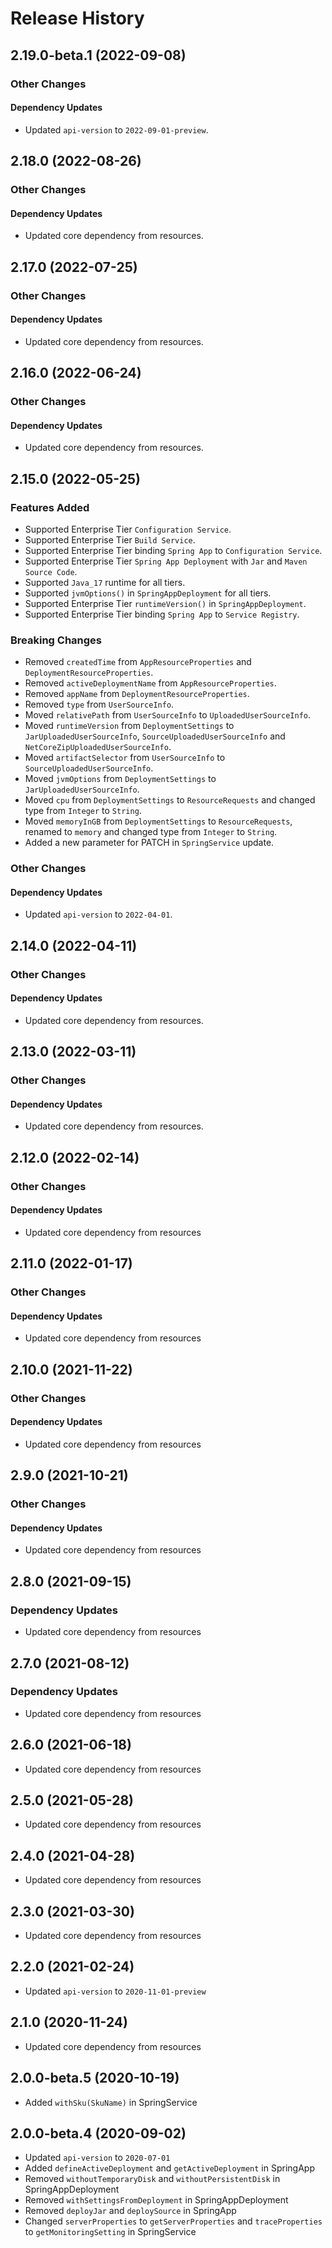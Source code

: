# Release History

## 2.19.0-beta.1 (2022-09-08)

### Other Changes

#### Dependency Updates

- Updated `api-version` to `2022-09-01-preview`.

## 2.18.0 (2022-08-26)

### Other Changes

#### Dependency Updates

- Updated core dependency from resources.

## 2.17.0 (2022-07-25)

### Other Changes

#### Dependency Updates

- Updated core dependency from resources.

## 2.16.0 (2022-06-24)

### Other Changes

#### Dependency Updates

- Updated core dependency from resources.

## 2.15.0 (2022-05-25)

### Features Added

- Supported Enterprise Tier `Configuration Service`.
- Supported Enterprise Tier `Build Service`.
- Supported Enterprise Tier binding `Spring App` to `Configuration Service`.
- Supported Enterprise Tier `Spring App Deployment` with `Jar` and `Maven Source Code`.
- Supported `Java_17` runtime for all tiers.
- Supported `jvmOptions()` in `SpringAppDeployment` for all tiers.
- Supported Enterprise Tier `runtimeVersion()` in `SpringAppDeployment`.
- Supported Enterprise Tier binding `Spring App` to `Service Registry`.

### Breaking Changes

- Removed `createdTime` from `AppResourceProperties` and `DeploymentResourceProperties`.
- Removed `activeDeploymentName` from `AppResourceProperties`.
- Removed `appName` from `DeploymentResourceProperties`.
- Removed `type` from `UserSourceInfo`.
- Moved `relativePath` from `UserSourceInfo` to `UploadedUserSourceInfo`.
- Moved `runtimeVersion` from `DeploymentSettings` to `JarUploadedUserSourceInfo`, `SourceUploadedUserSourceInfo` and `NetCoreZipUploadedUserSourceInfo`.
- Moved `artifactSelector` from `UserSourceInfo` to `SourceUploadedUserSourceInfo`.
- Moved `jvmOptions` from `DeploymentSettings` to `JarUploadedUserSourceInfo`.
- Moved `cpu` from `DeploymentSettings` to `ResourceRequests` and changed type from `Integer` to `String`.
- Moved `memoryInGB` from `DeploymentSettings` to `ResourceRequests`, renamed to `memory` and changed type from `Integer` to `String`.
- Added a new parameter for PATCH in `SpringService` update.

### Other Changes

#### Dependency Updates

- Updated `api-version` to `2022-04-01`.

## 2.14.0 (2022-04-11)

### Other Changes

#### Dependency Updates

- Updated core dependency from resources.

## 2.13.0 (2022-03-11)

### Other Changes

#### Dependency Updates

- Updated core dependency from resources.

## 2.12.0 (2022-02-14)

### Other Changes

#### Dependency Updates

- Updated core dependency from resources

## 2.11.0 (2022-01-17)

### Other Changes

#### Dependency Updates

- Updated core dependency from resources

## 2.10.0 (2021-11-22)

### Other Changes

#### Dependency Updates

- Updated core dependency from resources

## 2.9.0 (2021-10-21)

### Other Changes

#### Dependency Updates

- Updated core dependency from resources

## 2.8.0 (2021-09-15)

### Dependency Updates

- Updated core dependency from resources

## 2.7.0 (2021-08-12)

### Dependency Updates

- Updated core dependency from resources

## 2.6.0 (2021-06-18)

- Updated core dependency from resources

## 2.5.0 (2021-05-28)
- Updated core dependency from resources

## 2.4.0 (2021-04-28)

- Updated core dependency from resources

## 2.3.0 (2021-03-30)

- Updated core dependency from resources

## 2.2.0 (2021-02-24)

- Updated `api-version` to `2020-11-01-preview`

## 2.1.0 (2020-11-24)

- Updated core dependency from resources

## 2.0.0-beta.5 (2020-10-19)

- Added `withSku(SkuName)` in SpringService

## 2.0.0-beta.4 (2020-09-02)

- Updated `api-version` to `2020-07-01`
- Added `defineActiveDeployment` and `getActiveDeployment` in SpringApp
- Removed `withoutTemporaryDisk` and `withoutPersistentDisk` in SpringAppDeployment
- Removed `withSettingsFromDeployment` in SpringAppDeployment
- Removed `deployJar` and `deploySource` in SpringApp
- Changed `serverProperties` to `getServerProperties` and `traceProperties` to `getMonitoringSetting` in SpringService
